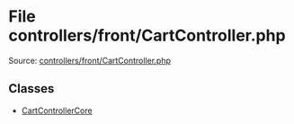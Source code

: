 File controllers/front/CartController.php
=========

Source: [controllers/front/CartController.php](https://github.com/PrestaShop/PrestaShop/blob/1.6.0.9/controllers/front/CartController.php)


Classes
-------

* [CartControllerCore](class.CartControllerCore.md)

